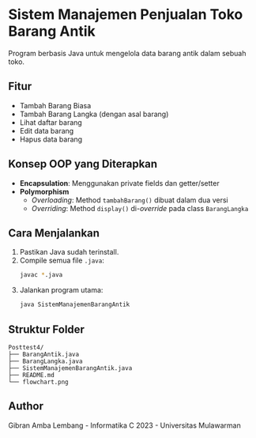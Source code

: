 # Sistem Manajemen Penjualan Toko Barang Antik

Program berbasis Java untuk mengelola data barang antik dalam sebuah toko.

## Fitur
- Tambah Barang Biasa
- Tambah Barang Langka (dengan asal barang)
- Lihat daftar barang
- Edit data barang
- Hapus data barang

## Konsep OOP yang Diterapkan
- **Encapsulation**: Menggunakan private fields dan getter/setter
- **Polymorphism**
  - *Overloading*: Method `tambahBarang()` dibuat dalam dua versi
  - *Overriding*: Method `display()` di-*override* pada class `BarangLangka`

## Cara Menjalankan
1. Pastikan Java sudah terinstall.
2. Compile semua file `.java`:
   ```bash
   javac *.java
   ```
3. Jalankan program utama:
   ```bash
   java SistemManajemenBarangAntik
   ```

## Struktur Folder
```
Posttest4/
├── BarangAntik.java
├── BarangLangka.java
├── SistemManajemenBarangAntik.java
├── README.md
└── flowchart.png
```

## Author
Gibran Amba Lembang - Informatika C 2023 - Universitas Mulawarman
